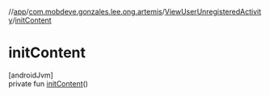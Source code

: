 //[app](../../../index.md)/[com.mobdeve.gonzales.lee.ong.artemis](../index.md)/[ViewUserUnregisteredActivity](index.md)/[initContent](init-content.md)

# initContent

[androidJvm]\
private fun [initContent](init-content.md)()
